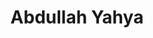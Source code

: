---
layout: layouts/taxonomy.njk
title: Abdullah Yahya
description: Posts from author Abdullah Yahya
pagination:
  data: readyPosts.author.abdullah-yahya
  size: 10
permalink: "author/abdullah-yahya{% if pagination.pageNumber > 0 %}/{{ pagination.pageNumber | plus: 1 }}{% endif %}/"
taxonomy: Author
---